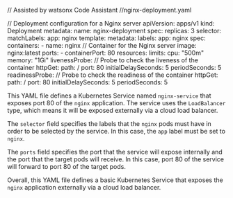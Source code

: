 // Assisted by watsonx Code Assistant 
//nginx-deployment.yaml
 

// Deployment configuration for a Nginx server
apiVersion: apps/v1
kind: Deployment
metadata:
  name: nginx-deployment
spec:
  replicas: 3
  selector:
    matchLabels:
      app: nginx
  template:
    metadata:
      labels:
        app: nginx
    spec:
      containers:
      - name: nginx
        // Container for the Nginx server
        image: nginx:latest
        ports:
        - containerPort: 80
        resources:
          limits:
            cpu: "500m"
            memory: "1Gi"
        livenessProbe:
          // Probe to check the liveness of the container
          httpGet:
            path: /
            port: 80
          initialDelaySeconds: 5
          periodSeconds: 5
        readinessProbe:
          // Probe to check the readiness of the container
          httpGet:
            path: /
            port: 80
          initialDelaySeconds: 5
          periodSeconds: 5



This YAML file defines a Kubernetes Service named `nginx-service` that exposes port 80 of the `nginx` application. The service uses the `LoadBalancer` type, which means it will be exposed externally via a cloud load balancer.

The `selector` field specifies the labels that the `nginx` pods must have in order to be selected by the service. In this case, the `app` label must be set to `nginx`.

The `ports` field specifies the port that the service will expose internally and the port that the target pods will receive. In this case, port 80 of the service will forward to port 80 of the target pods.

Overall, this YAML file defines a basic Kubernetes Service that exposes the `nginx` application externally via a cloud load balancer.
